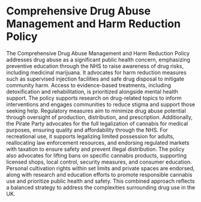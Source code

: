 Comprehensive Drug Abuse Management and Harm Reduction Policy
=====

The Comprehensive Drug Abuse Management and Harm Reduction Policy addresses drug abuse as a significant public health concern, emphasizing preventive education through the NHS to raise awareness of drug risks, including medicinal marijuana. It advocates for harm reduction measures such as supervised injection facilities and safe drug disposal to mitigate community harm. Access to evidence-based treatments, including detoxification and rehabilitation, is prioritized alongside mental health support. The policy supports research on drug-related topics to inform interventions and engages communities to reduce stigma and support those seeking help. Regulatory measures aim to minimize drug abuse potential through oversight of production, distribution, and prescription. Additionally, the Pirate Party advocates for the full legalization of cannabis for medical purposes, ensuring quality and affordability through the NHS. For recreational use, it supports legalizing limited possession for adults, reallocating law enforcement resources, and endorsing regulated markets with taxation to ensure safety and prevent illegal distribution. The policy also advocates for lifting bans on specific cannabis products, supporting licensed shops, local control, security measures, and consumer education. Personal cultivation rights within set limits and private spaces are endorsed, along with research and education efforts to promote responsible cannabis use and prioritize public health and safety. This combined approach reflects a balanced strategy to address the complexities surrounding drug use in the UK.